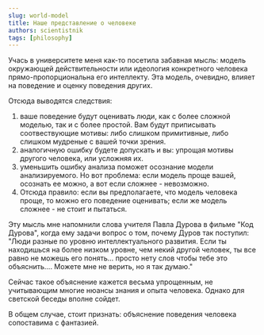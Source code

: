 ```yaml
---
slug: world-model
title: Наше представление о человеке
authors: scientistnik
tags: [philosophy]
---
```


Учась в университете меня как-то посетила забавная мысль: модель окружающей действительности или идеология конкретного человека прямо-пропорциональна его интеллекту. <!--truncate-->Эта модель, очевидно, влияет на поведение и оценку поведения других.

Отсюда выводятся следствия:

1. ваше поведение будут оценивать люди, как с более сложной моделью, так и с более простой. Вам будут приписывать соотвествующие мотивы: либо слишком примитивные, либо слишком мудреные с вашей точки зрения.
2. аналогичную ошибку будете допускать и вы: упрощая мотивы другого человека, или усложняя их.
3. уменьшить ошибку анализа поможет осознание модели анализируемого. Но вот проблема: если модель проще вашей, осознать ее можно, а вот если сложнее - невозможно.
4. Отсюда правило: если вы предполагаете, что модель человека проще, то можно его поведение оценивать; если же модель сложнее - не стоит и пытаться.

Эту мысль мне напомнили слова учителя Павла Дурова в фильме "Код Дурова", когда ему задачи вопрос о том, почему Дуров так поступил: "Люди разные по уровню интеллектуального развития. Если ты находишься на более низком уровне, чем некий другой человек, ты все равно не можешь его понять... просто нету слов чтобы тебе это объяснить.... Можете мне не верить, но я так думаю."

Сейчас такое объяснение кажется весьма упрощенным, не учитывающим многие нюансы знания и опыта человека. Однако для светской беседы вполне сойдет.

В общем случае, стоит признать: объяснение поведения человека сопоставима с фантазией.

